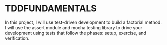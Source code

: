 # TDDFUNDAMENTALS
In this project, I will use test-driven development to build a factorial method. I will use the assert module and mocha testing library to drive your development using tests that follow the phases: setup, exercise, and verification.
